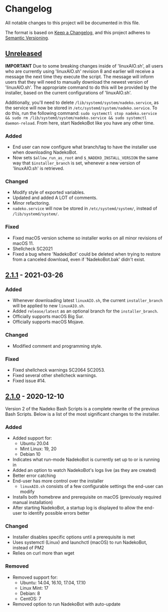 # Changelog

All notable changes to this project will be documented in this file.

The format is based on [Keep a Changelog](https://keepachangelog.com/en/1.0.0/), and this project adheres to [Semantic Versioning](https://semver.org/spec/v2.0.0.html).

## [Unreleased]

**IMPORTANT**
Due to some breaking changes inside of 'linuxAIO.sh', all users who are currently using 'linuxAIO.sh' revision 8 and earlier will receive a message the next time they execute the script. The message will inform users that they will need to manually download the newest version of 'linuxAIO.sh'. The appropriate command to do this will be provided by the installer, based on the current configurations of 'linuxAIO.sh'.

Additionally, you'll need to delete `/lib/systemd/system/nadeko.service`, as the service will now be stored in `/etc/systemd/system/nadeko.service`. To do this, run the following command: `sudo systemctl stop nadeko.service && sudo rm /lib/systemd/system/nadeko.service && sudo systemctl daemon-reload`. From here, start NadekoBot like you have any other time.

### Added

- End user can now configure what branch/tag to have the installer use when downloading NadekoBot.
- Now sets `$allow_run_as_root` and `$_NADEKO_INSTALL_VERSION` the same way that `$installer_branch` is set, whenever a new version of 'linuxAIO.sh' is retrieved.

### Changed

- Modify style of exported variables.
- Updated and added A LOT of comments.
- Minor refactoring.
- `nadeko.service` will now be stored in `/etc/systemd/system/`, instead of `/lib/systemd/system/`.

### Fixed

- Fixed macOS version scheme so installer works on all minor revisions of macOS 11.
- Shellcheck SC2021
- Fixed a bug where 'NadekoBot' could be deleted when trying to restore from a canceled download, even if 'NadekoBot.bak' didn't exist.

## [2.1.1] - 2021-03-26

### Added

- Whenever downloading latest `linuxAIO.sh`, the current `installer_branch` will be applied to new `linuxAIO.sh`.
- Added `release/latest` as an optional branch for the `installer_branch`.
- Officially supports macOS Big Sur.
- Officially supports macOS Mojave.

### Changed

- Modified comment and programming style.

### Fixed

- Fixed shellcheck warnings SC2064 SC2053.
- Fixed several other shellcheck warnings.
- Fixed issue #14.

## [2.1.0] - 2020-12-10

Version 2 of the Nadeko Bash Scripts is a complete rewrite of the previous Bash Scripts. Below is a list of the most significant changes to the installer.

### Added

- Added support for:
  - Ubuntu 20.04
  - Mint Linux: 19, 20
  - Debian 10
- Indicates what run-mode NadekoBot is currently set up to or is running in
- Added an option to watch NadekoBot's logs live (as they are created)
- Better error catching
- End-user has more control over the installer
  - `linuxAIO.sh` consists of a few configurable settings the end-user can modify
- Installs both homebrew and prerequisite on macOS (previously required manual installation)
- After starting NadekoBot, a startup log is displayed to allow the end-user to identify possible errors better

### Changed

- Installer disables specific options until a prerequisite is met
- Uses systemctl (Linux) and launchctl (macOS) to run NadekoBot, instead of PM2
- Relies on curl more than wget

### Removed

- Removed support for:
  - Ubuntu: 14.04, 16.10, 17.04, 17.10
  - Linux Mint: 17
  - Debian: 8
  - CentOS: 7
- Removed option to run NadekoBot with auto-update

[unreleased]: https://github.com/StrangeRanger/NadekoBot-BashScript/compare/v2.1.1...HEAD
[2.1.1]: https://github.com/StrangeRanger/NadekoBot-BashScript/releases/tag/v2.1.1
[2.1.0]: https://github.com/StrangeRanger/NadekoBot-BashScript/releases/tag/v2.1.0

